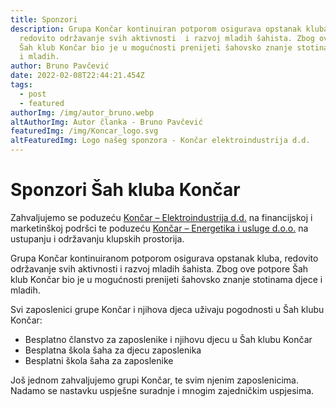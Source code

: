 ```yaml
---
title: Sponzori
description: Grupa Končar kontinuiran potporom osigurava opstanak kluba,
  redovito održavanje svih aktivnosti  i razvoj mladih šahista. Zbog ove potpore
  Šah klub Končar bio je u mogućnosti prenijeti šahovsko znanje stotinama djece
  i mladih.
author: Bruno Pavčević
date: 2022-02-08T22:44:21.454Z
tags:
  - post
  - featured
authorImg: /img/autor_bruno.webp
altAuthorImg: Autor članka - Bruno Pavčević
featuredImg: /img/Koncar_logo.svg
altFeaturedImg: Logo našeg sponzora - Končar elektroindustrija d.d.
---
```


# Sponzori Šah kluba Končar

Zahvaljujemo se poduzeću [Končar – Elektroindustrija d.d.](https://www.koncar.hr) na financijskoj i marketinškoj podršci te poduzeću [Končar – Energetika i usluge d.o.o.](https://koncar-eu.hr) na ustupanju i održavanju klupskih prostorija.

Grupa Končar kontinuiranom potporom osigurava opstanak kluba, redovito održavanje svih aktivnosti i razvoj mladih šahista. Zbog ove potpore Šah klub Končar bio je u mogućnosti prenijeti šahovsko znanje stotinama djece i mladih.

Svi zaposlenici grupe Končar i njihova djeca uživaju pogodnosti u Šah klubu Končar:

- Besplatno članstvo za zaposlenike i njihovu djecu u Šah klubu Končar
- Besplatna škola šaha za djecu zaposlenika
- Besplatni škola šaha za zaposlenike

Još jednom zahvaljujemo grupi Končar, te svim njenim zaposlenicima. Nadamo se nastavku uspješne suradnje i mnogim zajedničkim uspjesima.
